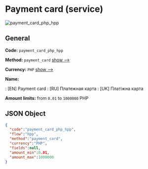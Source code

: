 
# Payment card (service) 
![payment_card_php_hpp](https://static.openfintech.io/payment_methods/payment_card_php_hpp/logo.svg?w=400&c=v0.59.26#w200)  

## General 
 
**Code:** `payment_card_php_hpp` 
 
**Method:** `payment_card` 
 [show -->](/payment-methods/payment_card/) 
 
**Currency:** `PHP` [show -->](/currencies/PHP/) 
 
**Name:** 
 
:	[EN] Payment card 
:	[RU] Платежная карта 
:	[UK] Платіжна карта 
 
**Amount limits:** from `0.01` to `1000000` PHP 

## JSON Object 

```json
{
  "code":"payment_card_php_hpp",
  "flow":"hpp",
  "method":"payment_card",
  "currency":"PHP",
  "fields":null,
  "amount_min":0.01,
  "amount_max":1000000
}
```  
